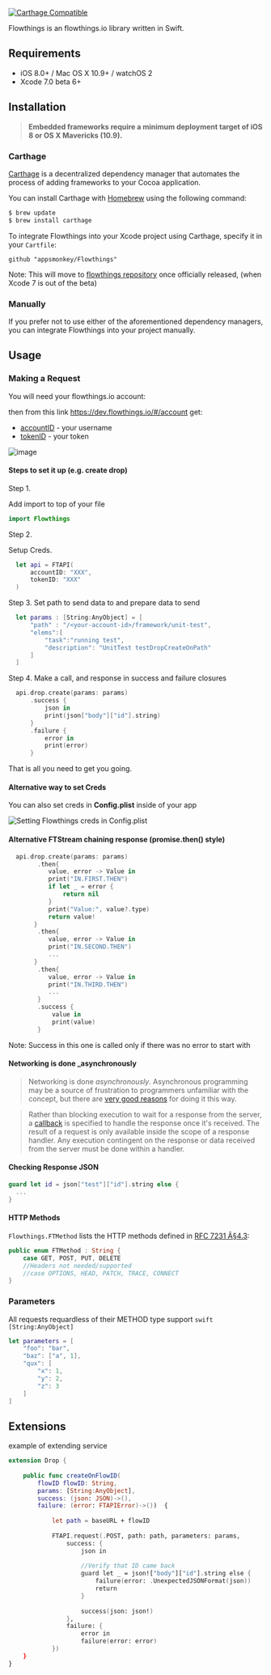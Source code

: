 
[![Carthage Compatible](https://img.shields.io/badge/Carthage-compatible-4BC51D.svg?style=flat)](https://github.com/Carthage/Carthage)

Flowthings is an flowthings.io library written in Swift.

## Requirements

- iOS 8.0+ / Mac OS X 10.9+ / watchOS 2
- Xcode 7.0 beta 6+

## Installation

> **Embedded frameworks require a minimum deployment target of iOS 8 or OS X Mavericks (10.9).**

### Carthage

[Carthage](https://github.com/Carthage/Carthage) is a decentralized dependency manager that automates the process of adding frameworks to your Cocoa application.

You can install Carthage with [Homebrew](http://brew.sh/) using the following command:

```bash
$ brew update
$ brew install carthage
```

To integrate Flowthings into your Xcode project using Carthage, specify it in your `Cartfile`:

```ogdl
github "appsmonkey/Flowthings"
```

Note: This will move to [flowthings repository](https://github.com/flowthings) once officially released, (when Xcode 7 is out of the beta)


### Manually

If you prefer not to use either of the aforementioned dependency managers, you can integrate Flowthings into your project manually.

## Usage

### Making a Request

You will need your flowthings.io account:

then from this link https://dev.flowthings.io/#/account get:

- [accountID](https://dev.flowthings.io/#/account) - your username
- [tokenID](https://dev.flowthings.io/#/account) - your token

![image](https://www.evernote.com/l/AAqDH6Fg-yxIGKe_72iOkZNV--_6fxqs8ikB/image.png)

#### Steps to set it up  (e.g. create drop)

Step 1.

Add import to top of your file 
```swift
import Flowthings
```

Step 2.

Setup Creds.
```swift
  let api = FTAPI(
      accountID: "XXX",
      tokenID: "XXX"
  )
```
Step 3.
Set path to send data to and prepare data to send
```swift
  let params : [String:AnyObject] = [
      "path" : "/<your-account-id>/framework/unit-test",
      "elems":[
          "task":"running test",
          "description": "UnitTest testDropCreateOnPath"
      ]
  ]
```
Step 4.
Make a call, and response in success and failure closures 
```swift
  api.drop.create(params: params)
      .success {
          json in
          print(json["body"]["id"].string)
      }
      .failure {
          error in
          print(error)
  	  }
```

That is all you need to get you going.

#### Alternative way to set Creds
You can also set creds in **Config.plist** inside of your app

![Setting Flowthings creds in Config.plist](https://www.evernote.com/l/AAoDCAMPFy1C8ZfSa_RRiKPLgSYQz0YoXOwB/image.png)

#### Alternative FTStream chaining response (promise.then() style)
```swift
  api.drop.create(params: params)
		.then{
           value, error -> Value in
           print("IN.FIRST.THEN")
           if let _ = error {
	           return nil
           }
	       print("Value:", value?.type)
	       return value!
       }
		.then{
           value, error -> Value in
           print("IN.SECOND.THEN")
           ...
       }
		.then{
           value, error -> Value in
           print("IN.THIRD.THEN")
           ...
		}
		.success {
			value in
			print(value)
		}
```
Note: Success in this one is called only if there was no error to start with

#### Networking is done _asynchronously
> Networking is done _asynchronously_. Asynchronous programming may be a source of frustration to programmers unfamiliar with the concept, but there are [very good reasons](https://developer.apple.com/library/ios/qa/qa1693/_index.html) for doing it this way.

> Rather than blocking execution to wait for a response from the server, a [callback](http://en.wikipedia.org/wiki/Callback_%28computer_programming%29) is specified to handle the response once it's received. The result of a request is only available inside the scope of a response handler. Any execution contingent on the response or data received from the server must be done within a handler.

####  Checking Response JSON

```swift
guard let id = json["test"]["id"].string else {
  ...
}
```

#### HTTP Methods

`Flowthings.FTMethod` lists the HTTP methods defined in [RFC 7231 Â§4.3](http://tools.ietf.org/html/rfc7231#section-4.3):

```swift
public enum FTMethod : String {
    case GET, POST, PUT, DELETE
    //Headers not needed/supported
    //case OPTIONS, HEAD, PATCH, TRACE, CONNECT
}
```

### Parameters
All requests requardless of their METHOD type support  ```swift [String:AnyObject] ```


```swift
let parameters = [
    "foo": "bar",
    "baz": ["a", 1],
    "qux": [
        "x": 1,
        "y": 2,
        "z": 3
    ]
]

```

## Extensions

example of extending service

```swift
extension Drop {
    
    public func createOnFlowID(
        flowID flowID: String,
        params: [String:AnyObject],
        success: (json: JSON)->(),
        failure: (error: FTAPIError)->())  {
            
            let path = baseURL + flowID
            
            FTAPI.request(.POST, path: path, parameters: params,
                success: {
                    json in
                    
                    //Verify that ID came back
                    guard let _ = json!["body"]["id"].string else {
                        failure(error: .UnexpectedJSONFormat(json))
                        return
                    }
                    
                    success(json: json!)
                },
                failure: {
                    error in
                    failure(error: error)
            })
    }
}
```
